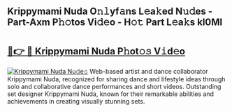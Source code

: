 ## Krippymami Nuda O𝚗𝚕yf𝚊ns L𝚎a𝚔ed N𝚞𝚍es - Part-Axm P𝚑𝚘tos Vi𝚍𝚎o - H𝚘𝚝 Part L𝚎a𝚔s kl0MI

# <h2><a href="http://kf54d0.oniu.top/?m=Krippymami+Nuda">🔗👉 🔴 Krippymami Nuda P𝚑ot𝚘𝚜 V𝚒d𝚎o</a></h2>

[![Krippymami Nuda Nu𝚍e𝚜](https://i.imgur.com/0qMVB7G.gif)](http://kf54d0.oniu.top/?m=Krippymami+Nuda)
Web-based artist and dance collaborator Krippymami Nuda, recognized for sharing dance and lifestyle ideas through solo and collaborative dance performances and short videos. Outstanding set designer Krippymami Nuda, known for their remarkable abilities and achievements in creating visually stunning sets.  
